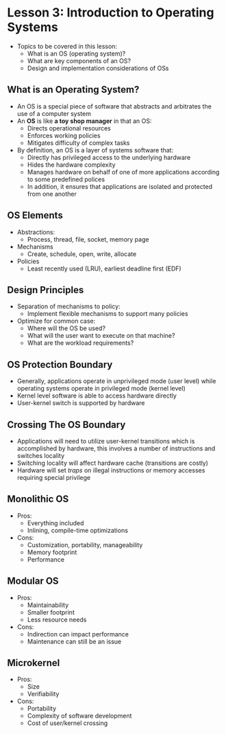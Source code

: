 # Lesson 3: Introduction to Operating Systems

- Topics to be covered in this lesson:
  - What is an OS (operating system)?
  - What are key components of an OS?
  - Design and implementation considerations of OSs

## What is an Operating System?

- An OS is a special piece of software that abstracts and arbitrates the use of a computer system
- An **OS** is like **a toy shop manager** in that an OS:
  - Directs operational resources
  - Enforces working policies
  - Mitigates difficulty of complex tasks
- By definition, an OS is a layer of systems software that:
  - Directly has privileged access to the underlying hardware
  - Hides the hardware complexity
  - Manages hardware on behalf of one of more applications according to some predefined polices
  - In addition, it ensures that applications are isolated and protected from one another

## OS Elements

- Abstractions:
  - Process, thread, file, socket, memory page
- Mechanisms
  - Create, schedule, open, write, allocate
- Policies
  - Least recently used (LRU), earliest deadline first (EDF)

## Design Principles

- Separation of mechanisms to policy:
  - Implement flexible mechanisms to support many policies
- Optimize for common case:
  - Where will the OS be used?
  - What will the user want to execute on that machine?
  - What are the workload requirements?

## OS Protection Boundary

- Generally, applications operate in unprivileged mode (user level) while operating systems operate in privileged mode (kernel level)
- Kernel level software is able to access hardware directly
- User-kernel switch is supported by hardware

## Crossing The OS Boundary

- Applications will need to utilize user-kernel transitions which is accomplished by hardware, this involves a number of instructions and switches locality
- Switching locality will affect hardware cache (transitions are costly)
- Hardware will set _traps_ on illegal instructions or memory accesses requiring special privilege

## Monolithic OS

- Pros:
  - Everything included
  - Inlining, compile-time optimizations
- Cons:
  - Customization, portability, manageability
  - Memory footprint
  - Performance

## Modular OS

- Pros:
  - Maintainability
  - Smaller footprint
  - Less resource needs
- Cons:
  - Indirection can impact performance
  - Maintenance can still be an issue

## Microkernel

- Pros:
  - Size
  - Verifiability
- Cons:
  - Portability
  - Complexity of software development
  - Cost of user/kernel crossing
